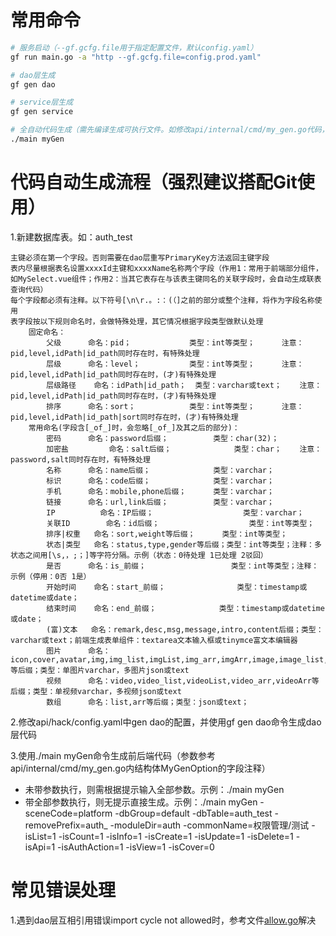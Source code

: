 # 常用命令

```bash
# 服务启动（--gf.gcfg.file用于指定配置文件，默认config.yaml）
gf run main.go -a "http --gf.gcfg.file=config.prod.yaml"

# dao层生成
gf gen dao

# service层生成
gf gen service

# 全自动代码生成（需先编译生成可执行文件。如修改api/internal/cmd/my_gen.go代码，需重新编译才会生效）
./main myGen
```
# 代码自动生成流程（强烈建议搭配Git使用）

1.新建数据库表。如：auth_test
```
主键必须在第一个字段。否则需要在dao层重写PrimaryKey方法返回主键字段
表内尽量根据表名设置xxxxId主键和xxxxName名称两个字段（作用1：常用于前端部分组件，如MySelect.vue组件；作用2：当其它表存在与该表主键同名的关联字段时，会自动生成联表查询代码）
每个字段都必须有注释。以下符号[\n\r.。:：(（]之前的部分或整个注释，将作为字段名称使用
表字段按以下规则命名时，会做特殊处理，其它情况根据字段类型做默认处理
	固定命名：
		父级		命名：pid；      		类型：int等类型；		注意：pid,level,idPath|id_path同时存在时，有特殊处理
		层级		命名：level；          	类型：int等类型；		注意：pid,level,idPath|id_path同时存在时，(才)有特殊处理
		层级路径	命名：idPath|id_path；	类型：varchar或text；	注意：pid,level,idPath|id_path同时存在时，(才)有特殊处理
		排序		命名：sort；			类型：int等类型；		注意：pid,level,idPath|id_path|sort同时存在时，(才)有特殊处理
	常用命名(字段含[_of_]时，会忽略[_of_]及其之后的部分)：
		密码		命名：password后缀；			类型：char(32)；
		加密盐 		命名：salt后缀；     			类型：char；	注意：password,salt同时存在时，有特殊处理
		名称		命名：name后缀；				类型：varchar；
		标识		命名：code后缀；				类型：varchar；
		手机		命名：mobile,phone后缀；		类型：varchar；
		链接		命名：url,link后缀；			类型：varchar；
		IP			命名：IP后缀；					类型：varchar；
		关联ID		命名：id后缀；					类型：int等类型；
		排序|权重	命名：sort,weight等后缀；		类型：int等类型；
		状态|类型	命名：status,type,gender等后缀；类型：int等类型；注释：多状态之间用[\s,，;；]等字符分隔。示例（状态：0待处理 1已处理 2驳回）
		是否		命名：is_前缀；					类型：int等类型；注释：示例（停用：0否 1是）
		开始时间	命名：start_前缀；				类型：timestamp或datetime或date；
		结束时间	命名：end_前缀；				类型：timestamp或datetime或date；
		(富)文本	命名：remark,desc,msg,message,intro,content后缀；类型：varchar或text；前端生成表单组件：textarea文本输入框或tinymce富文本编辑器
		图片		命名：icon,cover,avatar,img,img_list,imgList,img_arr,imgArr,image,image_list,imageList,image_arr,imageArr等后缀；类型：单图片varchar，多图片json或text
		视频		命名：video,video_list,videoList,video_arr,videoArr等后缀；类型：单视频varchar，多视频json或text
		数组		命名：list,arr等后缀；类型：json或text；
```

2.修改api/hack/config.yaml中gen dao的配置，并使用gf gen dao命令生成dao层代码

3.使用./main myGen命令生成前后端代码（参数参考api/internal/cmd/my_gen.go内结构体MyGenOption的字段注释）
- 未带参数执行，则需根据提示输入全部参数。示例：./main myGen
- 带全部参数执行，则无提示直接生成。示例：./main myGen -sceneCode=platform -dbGroup=default -dbTable=auth_test -removePrefix=auth_ -moduleDir=auth -commonName=权限管理/测试 -isList=1 -isCount=1 -isInfo=1 -isCreate=1 -isUpdate=1 -isDelete=1 -isApi=1 -isAuthAction=1 -isView=1 -isCover=0

# 常见错误处理

1.遇到dao层互相引用错误import cycle not allowed时，参考文件[allow.go](./internal/dao/user/allow/allow.go)解决
